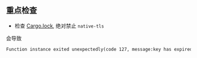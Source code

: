 


## 重点检查

- 检查 [Cargo.lock](./Cargo.lock), 绝对禁止 `native-tls`

会导致

```txt
Function instance exited unexpectedly(code 127, message:key has expired) with start command '/var/fc/runtime/rloader'.
```

